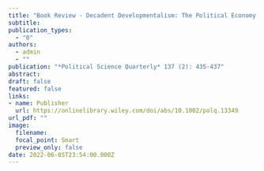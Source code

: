 ```yaml
---
title: "Book Review - Decadent Developmentalism: The Political Economy of Democratic Brazil, by Taylor, Matthew M. New York, Cambridge University Press, 2020"
subtitle: 
publication_types:
  - "0"
authors:
  - admin
  - ""
publication: "*Political Science Quarterly* 137 (2): 435-437"
abstract: 
draft: false
featured: false
links:
- name: Publisher
  url: https://onlinelibrary.wiley.com/doi/abs/10.1002/polq.13349
url_pdf: ""
image:
  filename: 
  focal_point: Smart
  preview_only: false
date: 2022-06-05T23:54:00.000Z
---
```

